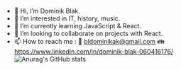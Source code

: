 - 👋 Hi, I’m Dominik Blak.
- 👀 I’m interested in IT, history, music.
- 🌱 I’m currently learning JavaScript & React.
- 💞️ I’m looking to collaborate on projects with React.
- 📫 How to reach me : :email: bldominikak@gmail.com :family: https://www.linkedin.com/in/dominik-blak-060416176/
![Anurag's GitHub stats](https://github-readme-stats.vercel.app/api?username=dominikblak&show_icons=true&theme=radical)


<!---
dominikblak/dominikblak is a ✨ special ✨ repository because its `README.md` (this file) appears on your GitHub profile.
You can click the Preview link to take a look at your changes.
--->

